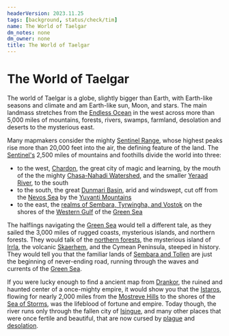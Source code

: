 ```yaml
---
headerVersion: 2023.11.25
tags: [background, status/check/tim]
name: The World of Taelgar
dm_notes: none
dm_owner: none
title: The World of Taelgar
---
```

# The World of Taelgar




The world of Taelgar is a globe, slightly bigger than Earth, with Earth-like seasons and climate and am Earth-like sun, Moon, and stars. The main landmass stretches from the [Endless Ocean](<./endless-ocean.md>) in the west across more than 5,000 miles of mountains, forests, rivers, swamps, farmland, desolation and deserts to the mysterious east.  

Many mapmakers consider the mighty [Sentinel Range](<./sentinel-range.md>), whose highest peaks rise more than 20,000 feet into the air, the defining feature of the land. The [Sentinel's](<./sentinel-range.md>) 2,500 miles of mountains and foothills divide the world into three: 
* to the west, [Chardon](<greater-chardon/chardonian-empire/chardon/chardon.md>), the great city of magic and learning, by the mouth of the the mighty [Chasa-Nahadi Watershed](<major-rivers/chasa-nahadi-watershed/chasa-nahadi-watershed.md>), and the smaller [Yeraad River](<major-rivers/yeraad-watershed/yeraad-watershed.md>), to the south
* to the south, the great [Dunmari Basin](<greater-dunmar/dunmari-basin/dunmari-basin.md>), arid and windswept, cut off from the [Nevos Sea](<nevos-and-apporia/nevos-sea.md>) by the [Yuvanti Mountains](<greater-dunmar/yuvanti-mountains.md>)
* to the east, the [realms of Sembara, Tyrwingha, and Vostok](<greater-sembara/greater-sembara.md>) on the shores of the [Western Gulf](<greater-sembara/western-gulf.md>) of the [Green Sea](<./green-sea.md>)

The halflings navigating the [Green Sea](<./green-sea.md>) would tell a different tale, as they sailed the 3,000 miles of rugged coasts, mysterious islands, and northern forests. They would talk of the [northern forests](<northern-green-sea/northern-green-sea.md>), the mysterious island of [Irrla](<eastern-green-sea/irrla.md>), the volcanic [Skaerhem](<western-green-sea/skaerhem/skaerhem.md>), and the Cymean Peninsula, steeped in history. They would tell you that the familiar lands of [Sembara and Tollen](<greater-sembara/greater-sembara.md>) are just the beginning of never-ending road, running through the waves and currents of the [Green Sea](<./green-sea.md>).

If you were lucky enough to find a ancient map from [Drankor](<../history/drankorian-era/drankorian-empire.md>), the ruined and haunted center of a once-mighty empire, it would show you that the [Istaros](<major-rivers/istaros-watershed/istaros.md>), flowing for nearly 2,000 miles from the [Mostreve Hills](<greater-sembara/mostreve-hills.md>) to the shores of the [Sea of Storms](<drankorian-hinterland/sea-of-storms.md>), was the lifeblood of fortune and empire. Today though, the river runs only through the fallen city of [Isingue](<upper-istaros/isingue.md>), and many other places that were once fertile and beautiful, that are now cursed by [plague](<upper-istaros/plaguelands.md>) and [desolation](<drankorian-hinterland/desolation-of-cha-mutte.md>). 

